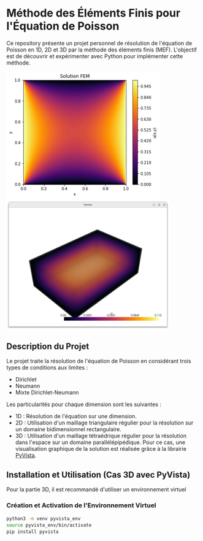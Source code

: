 # Méthode des Éléments Finis pour l'Équation de Poisson

Ce repository présente un projet personnel de résolution de l'équation de Poisson en 1D, 2D et 3D par la méthode des éléments finis (MEF). L'objectif est de découvrir et expérimenter avec Python pour implémenter cette méthode.

![texte](Images/image.png)
<img src="Images/Poisson3D.png" alt="Description" style="width: 425px;">

## Description du Projet

Le projet traite la résolution de l'équation de Poisson en considérant trois types de conditions aux limites :  

- Dirichlet  
- Neumann  
- Mixte Dirichlet-Neumann  

Les particularités pour chaque dimension sont les suivantes :  

- 1D : Résolution de l'équation sur une dimension.  
- 2D : Utilisation d'un maillage triangulaire régulier pour la résolution sur un domaine bidimensionnel rectangulaire.  
- 3D : Utilisation d'un maillage tétraédrique régulier pour la résolution dans l'espace sur un domaine parallélépipédique. Pour ce cas, une visualisation graphique de la solution est réalisée grâce à la librairie [PyVista](https://docs.pyvista.org/).  

## Installation et Utilisation (Cas 3D avec PyVista)

Pour la partie 3D, il est recommandé d'utiliser un environnement virtuel

### Création et Activation de l'Environnement Virtuel

```bash
python3 -m venv pyvista_env
source pyvista_env/bin/activate
pip install pyvista
```